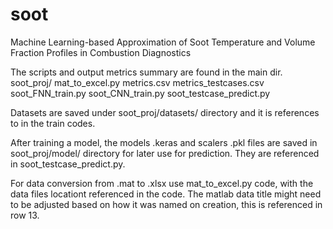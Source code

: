 # soot
Machine Learning-based Approximation of Soot Temperature and Volume Fraction Profiles in Combustion Diagnostics

The scripts and output metrics summary are found in the main dir.
	soot_proj/
    mat_to_excel.py
		metrics.csv
		metrics_testcases.csv
		soot_FNN_train.py
		soot_CNN_train.py
		soot_testcase_predict.py
		
Datasets are saved under soot_proj/datasets/ directory and it is references to in the train codes.

After training a model, the models .keras and scalers .pkl files are saved in soot_proj/model/ directory for later use for prediction. They are referenced in soot_testcase_predict.py.

For data conversion from .mat to .xlsx use mat_to_excel.py code, with the data files locationt referenced in the code.
The matlab data title might need to be adjusted based on how it was named on creation, this is referenced in row 13.
